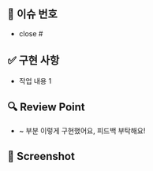 <!-- PR 제목은 '[Feat] 작업 내용' 형태로 작성해주세요! -->

## 📌 이슈 번호
<!-- 이슈 번호를 `close #이슈번호` 형태로 작성해 주세요. -->
- close # 

## ✅ 구현 사항
<!-- 실제로 변경한 사항을 설명해주세요. -->
- 작업 내용 1

## 🔍 Review Point
<!-- 리뷰어가 집중해야 할 부분이나 해당 PR에서 논의가 필요한 사항을 적어주세요! -->
- ~ 부분 이렇게 구현했어요, 피드백 부탁해요!

## 📸 Screenshot
<!-- 이해하기 쉽도록 스크린샷을 첨부해주세요. -->

<!--
## 🔗 Reference
(기재 내용 없을 경우 삭제) 참고한 문서, 사이트가 있다면 링크를 공유해주세요. -->